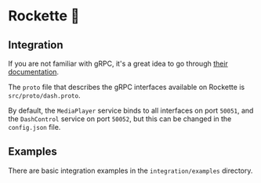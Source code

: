 # Rockette 🚀

## Integration

If you are not familiar with gRPC, it's a great idea to go through [their documentation](https://grpc.io/docs/quickstart/).

The `proto` file that describes the gRPC interfaces available on Rockette is `src/proto/dash.proto`.

By default, the `MediaPlayer` service binds to all interfaces on port `50051`, and the `DashControl` service on port `50052`, but this can be changed in the `config.json` file.

## Examples

There are basic integration examples in the `integration/examples` directory.